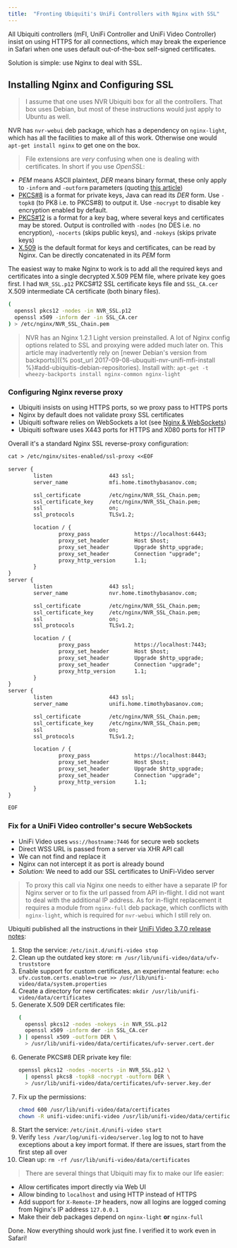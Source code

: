 ```yaml
---
title:  "Fronting Ubiquiti's UniFi Controllers with Nginx with SSL"
---
```


All Ubiquiti controllers (mFI, UniFi Controller and UniFi Video Controller)
insist on using HTTPS for all connections, which may break the experience
in Safari when one uses default out-of-the-box self-signed certificates.

Solution is simple: use Nginx to deal with SSL.

<!--more-->

## Installing Nginx and Configuring SSL

> I assume that one uses NVR Ubiquiti box for all the controllers. That box
uses Debian, but most of these instructions would just apply to Ubuntu as well.

NVR has `nvr-webui` deb package, which has a dependency on `nginx-light`,
which has all the facilities to make all of this work. Otherwise one would
`apt-get install nginx` to get one on the box.


> File extensions are _very_ confusing when one is dealing with certificates.
In short if you use _OpenSSL_:
  - _PEM_ means ASCII plaintext, _DER_ means binary format, these only
    apply to `-inform` and `-outform` parameters
    (quoting [this article](http://info.ssl.com/article.aspx?id=12149))
  - [PKCS#8](https://wiki.openssl.org/index.php/Manual:Pkcs8(1))
    is a format for private keys, Java can read its _DER_ form. Use
    `-topk8` (to PK8 i.e. to PKCS#8) to output it. Use `-nocrypt`
    to disable key encryption enabled by default.
  - [PKCS#12](https://wiki.openssl.org/index.php/Manual:Pkcs12(1))
    is a format for a key bag, where several keys and
    certificates may be stored. Output is controlled with
    `-nodes` (no DES i.e. no encryption),
    `-nocerts` (skips public keys), and `-nokeys` (skips private keys)
  - [X.509](https://wiki.openssl.org/index.php/Manual:X509(1))
    is the default format for keys and certificates, can be read by Nginx.
    Can be directly concatenated in its _PEM_ form

The easiest way to make Nginx to work is to add all the required keys and
certificates into a single decrypted X.509 PEM file, where private key
goes first.
I had `NVR_SSL.p12` PKCS#12 SSL certificate keys file and
`SSL_CA.cer` X.509 intermediate CA certificate (both binary files).

```sh
(
  openssl pkcs12 -nodes -in NVR_SSL.p12
  openssl x509 -inform der -in SSL_CA.cer
) > /etc/nginx/NVR_SSL_Chain.pem
```

> NVR has an Nginx 1.2.1 Light version preinstalled. A lot of Nginx config
options related to SSL and proxying were added much later on.
This article may inadvertently rely on
[newer Debian's version from backports]({% post_url 2017-09-08-ubuquiti-nvr-unifi-mfi-install %}#add-ubiquitis-debian-repositories).
Install with: `apt-get -t wheezy-backports install nginx-common nginx-light`

### Configuring Nginx reverse proxy

 - Ubiquiti insists on using HTTPS ports, so we proxy pass to HTTPS ports
 - Nginx by default does not validate proxy SSL certificates
 - Ubiquiti software relies on WebSockets a lot
   (see [Nginx & WebSockets](https://www.nginx.com/blog/websocket-nginx/))
 - Ubiquiti software uses X443 ports for HTTPS and X080 ports for HTTP

Overall it's a standard Nginx SSL reverse-proxy configuration:

```txt
cat > /etc/nginx/sites-enabled/ssl-proxy <<EOF

server {
        listen                  443 ssl;
        server_name             mfi.home.timothybasanov.com;

        ssl_certificate         /etc/nginx/NVR_SSL_Chain.pem;
        ssl_certificate_key     /etc/nginx/NVR_SSL_Chain.pem;
        ssl                     on;
        ssl_protocols           TLSv1.2;

        location / {
                proxy_pass              https://localhost:6443;
                proxy_set_header        Host $host;
                proxy_set_header        Upgrade $http_upgrade;
                proxy_set_header        Connection "upgrade";
                proxy_http_version      1.1;
        }
}
server {
        listen                  443 ssl;
        server_name             nvr.home.timothybasanov.com;

        ssl_certificate         /etc/nginx/NVR_SSL_Chain.pem;
        ssl_certificate_key     /etc/nginx/NVR_SSL_Chain.pem;
        ssl                     on;
        ssl_protocols           TLSv1.2;

        location / {
                proxy_pass              https://localhost:7443;
                proxy_set_header        Host $host;
                proxy_set_header        Upgrade $http_upgrade;
                proxy_set_header        Connection "upgrade";
                proxy_http_version      1.1;
        }
}
server {
        listen                  443 ssl;
        server_name             unifi.home.timothybasanov.com;

        ssl_certificate         /etc/nginx/NVR_SSL_Chain.pem;
        ssl_certificate_key     /etc/nginx/NVR_SSL_Chain.pem;
        ssl                     on;
        ssl_protocols           TLSv1.2;

        location / {
                proxy_pass              https://localhost:8443;
                proxy_set_header        Host $host;
                proxy_set_header        Upgrade $http_upgrade;
                proxy_set_header        Connection "upgrade";
                proxy_http_version      1.1;
        }
}

EOF
```

### Fix for a UniFi Video controller's secure WebSockets

 - UniFi Video uses `wss://hostname:7446` for secure web sockets
 - Direct WSS URL is passed from a server via XHR API call
 - We can not find and replace it
 - Nginx can not intercept it as port is already bound
 - _Solution:_ We need to add our SSL certificates to UniFi-Video server

> To proxy this call via Nginx one needs to either have a separate IP
for Nginx server or to fix the url passed from API in-flight. I did not want
to deal with the additional IP address. As for in-flight replacement
it requires a module from `nginx-full` deb package,
which conflicts with `nginx-light`,
which is required for `nvr-webui` which I still rely on.

Ubiquiti published all the instructions in their
[UniFi Video 3.7.0 release notes](https://community.ubnt.com/t5/UniFi-Video-Blog/UniFi-Video-3-7-0-Release/ba-p/1934006):

  1. Stop the service: `/etc/init.d/unifi-video stop`
  1. Clean up the outdated key store:
     `rm /usr/lib/unifi-video/data/ufv-truststore`
  1. Enable support for custom certificates, an experimental feature:
     `echo ufv.custom.certs.enable=true >> /usr/lib/unifi-video/data/system.properties`
  1. Create a directory for new certificates:
     `mkdir /usr/lib/unifi-video/data/certificates`
  1. Generate X.509 DER certificates file:
     ```sh
     (
       openssl pkcs12 -nodes -nokeys -in NVR_SSL.p12
       openssl x509 -inform der -in SSL_CA.cer
     ) | openssl x509 -outform DER \
       > /usr/lib/unifi-video/data/certificates/ufv-server.cert.der
     ```
  1. Generate PKCS#8 DER private key file:
     ```sh
     openssl pkcs12 -nodes -nocerts -in NVR_SSL.p12 \
       | openssl pkcs8 -topk8 -nocrypt -outform DER \
       > /usr/lib/unifi-video/data/certificates/ufv-server.key.der
     ```
  1. Fix up the permissions:
     ```sh
     chmod 600 /usr/lib/unifi-video/data/certificates
     chown -R unifi-video:unifi-video /usr/lib/unifi-video/data/certificates
     ```
  1. Start the service: `/etc/init.d/unifi-video start`
  1. Verify `less /var/log/unifi-video/server.log` log to not to have
     exceptions about a key import format. If there are issues, start
     from the first step all over
  1. Clean up: `rm -rf /usr/lib/unifi-video/data/certificates`

> There are several things that Ubiquiti may fix to make our life easier:
  - Allow certificates import directly via Web UI
  - Allow binding to `localhost` and using HTTP instead of HTTPS
  - Add support for `X-Remote-IP` headers, now
    all logins are logged coming from Nginx's IP address `127.0.0.1`
  - Make their deb packages depend on `nginx-light` **or** `nginx-full`

Done. Now everything should work just fine. I verified it to work
even in Safari!
